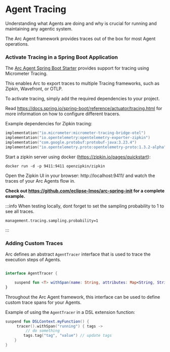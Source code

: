 # Agent Tracing

Understanding what Agents are doing and why is crucial 
for running and maintaining any agentic system.

The Arc Agent framework provides traces out of the box for most Agent operations.


### Activate Tracing in a Spring Boot Application

The [Arc Agent Spring Boot Starter](/docs/arc/spring/integration/) provides support for tracing using Micrometer Tracing.

This enables Arc to export traces to multiple Tracing frameworks, such as Zipkin, Wavefront, or OTLP.

To activate tracing, simply add the required dependencies to your project.

Read https://docs.spring.io/spring-boot/reference/actuator/tracing.html for more information on how to configure
different tracers.

Example dependencies for Zipkin tracing:
```kts
implementation("io.micrometer:micrometer-tracing-bridge-otel")
implementation("io.opentelemetry:opentelemetry-exporter-zipkin")
implementation("com.google.protobuf:protobuf-java:3.23.4")
implementation("io.opentelemetry.proto:opentelemetry-proto:1.3.2-alpha")
```

Start a zipkin server using docker (https://zipkin.io/pages/quickstart):
```shell
docker run -d -p 9411:9411 openzipkin/zipkin
```

Open the Zipkin UI in your browser: http://localhost:9411/
and watch the traces of your Arc Agents flow in.

**Check out https://github.com/eclipse-lmos/arc-spring-init for a complete example.**

:::info 
When testing locally, dont forget to set the sampling probability to 1 to see all traces.
```properties
management.tracing.sampling.probability=1
```
:::


### Adding Custom Traces

Arc defines an abstract `AgentTracer` interface that is used to trace the execution steps of Agents.

```kts

interface AgentTracer {

    suspend fun <T> withSpan(name: String, attributes: Map<String, String> = emptyMap(), fn: suspend (Tags) -> T): T
}
```

Throughout the Arc Agent framework, this interface can be used to define custom trace spans for your Agents.

Example of using the `AgentTracer` in a DSL extension function:

```kts
suspend fun DSLContext.myFunction() {
     tracer().withSpan("running") { tags -> 
         // do something 
        tags.tag("tag", "value") // update tags
    }
}
```
